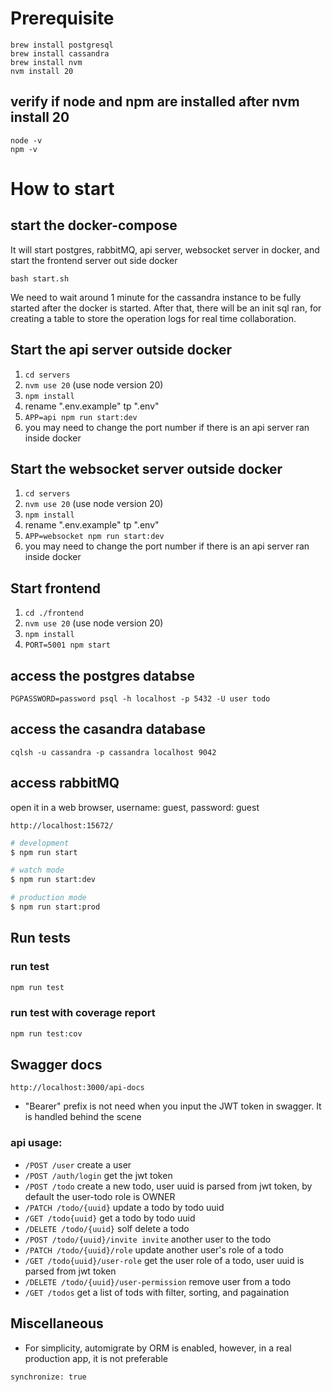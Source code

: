 

# Prerequisite
```
brew install postgresql
brew install cassandra
brew install nvm
nvm install 20
```
## verify if node and npm are installed after nvm install 20
```
node -v
npm -v
```

# How to start

## start the docker-compose

It will start postgres, rabbitMQ, api server, websocket server in docker, and start the frontend server out side docker
```
bash start.sh
```
We need to wait around 1 minute for the cassandra instance to be fully started after the docker is started. After that, there will be an init sql ran, for creating a table to store the operation logs for real time collaboration.


## Start the api server outside docker
1. `cd servers`
2. `nvm use 20`  (use node version 20)
3. `npm install`
4. rename ".env.example" tp ".env"
5. `APP=api npm run start:dev`
6. you may need to change the port number if there is an api server ran inside docker

## Start the websocket server outside docker
1. `cd servers`
2. `nvm use 20`  (use node version 20)
3. `npm install`
4. rename ".env.example" tp ".env"
5. `APP=websocket npm run start:dev`
6. you may need to change the port number if there is an api server ran inside docker

## Start frontend
1. `cd ./frontend`
2. `nvm use 20`  (use node version 20)
3. `npm install`
4. `PORT=5001 npm start`

## access the postgres databse
```
PGPASSWORD=password psql -h localhost -p 5432 -U user todo
```

## access the casandra database
```
cqlsh -u cassandra -p cassandra localhost 9042
```

## access rabbitMQ

open it in a web browser, username: guest, password: guest
```
http://localhost:15672/
```


```bash
# development
$ npm run start

# watch mode
$ npm run start:dev

# production mode
$ npm run start:prod
```

## Run tests

### run test
```bash
npm run test
```

### run test with coverage report
```bash
npm run test:cov
```

## Swagger docs
```
http://localhost:3000/api-docs
```
- "Bearer" prefix is not need when you input the JWT token in swagger. It is handled behind the scene

### api usage:
- `/POST /user` create a user
- `/POST /auth/login` get the jwt token
- `/POST /todo` create a new todo, user uuid is parsed from jwt token, by default the user-todo role is OWNER
- `/PATCH /todo/{uuid}` update a todo by todo uuid
- `/GET /todo{uuid}` get a todo by todo uuid
- `/DELETE /todo/{uuid}` solf delete a todo
- `/POST /todo/{uuid}/invite invite` another user to the todo
- `/PATCH /todo/{uuid}/role` update another user's role of a todo
- `/GET /todo{uuid}/user-role` get the user role of a todo, user uuid is parsed from jwt token
- `/DELETE /todo/{uuid}/user-permission` remove user from a todo
- `/GET /todos` get a list of tods with filter, sorting, and pagaination


## Miscellaneous
- For simplicity, automigrate by ORM is enabled, however, in a real production app, it is not preferable
```
synchronize: true
```
